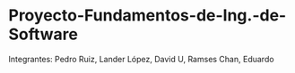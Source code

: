 # Proyecto-Fundamentos-de-Ing.-de-Software
Integrantes:
Pedro Ruiz, Lander López, David U, Ramses Chan, Eduardo
